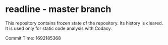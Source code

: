 # readline - master branch

This repository contains frozen state of the repository.
Its history is cleared. It is used only for static code
analysis with Codacy.

Commit Time: 1692185368